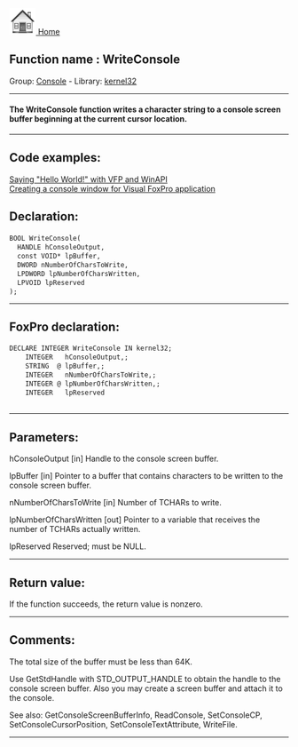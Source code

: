 [<img src="../../images/home.png"> Home ](https://github.com/VFPX/Win32API)  

## Function name : WriteConsole
Group: [Console](../../functions_group.md#Console)  -  Library: [kernel32](../../Libraries.md#kernel32)  
***  


#### The WriteConsole function writes a character string to a console screen buffer beginning at the current cursor location.
***  


## Code examples:
[Saying "Hello World!" with VFP and WinAPI](../../samples/sample_119.md)  
[Creating a console window for Visual FoxPro application](../../samples/sample_474.md)  

## Declaration:
```foxpro  
BOOL WriteConsole(
  HANDLE hConsoleOutput,
  const VOID* lpBuffer,
  DWORD nNumberOfCharsToWrite,
  LPDWORD lpNumberOfCharsWritten,
  LPVOID lpReserved
);  
```  
***  


## FoxPro declaration:
```foxpro  
DECLARE INTEGER WriteConsole IN kernel32;
	INTEGER   hConsoleOutput,;
	STRING  @ lpBuffer,;
	INTEGER   nNumberOfCharsToWrite,;
	INTEGER @ lpNumberOfCharsWritten,;
	INTEGER   lpReserved
  
```  
***  


## Parameters:
hConsoleOutput 
[in] Handle to the console screen buffer.

lpBuffer 
[in] Pointer to a buffer that contains characters to be written to the console screen buffer.

nNumberOfCharsToWrite 
[in] Number of TCHARs to write. 

lpNumberOfCharsWritten 
[out] Pointer to a variable that receives the number of TCHARs actually written. 

lpReserved 
Reserved; must be NULL.   
***  


## Return value:
If the function succeeds, the return value is nonzero.  
***  


## Comments:
The total size of the buffer must be less than 64K.  
  
Use GetStdHandle with STD_OUTPUT_HANDLE to obtain the handle to the console screen buffer. Also you may create a screen buffer and attach it to the console.  
  
See also: GetConsoleScreenBufferInfo, ReadConsole, SetConsoleCP, SetConsoleCursorPosition, SetConsoleTextAttribute, WriteFile.  
  
***  

